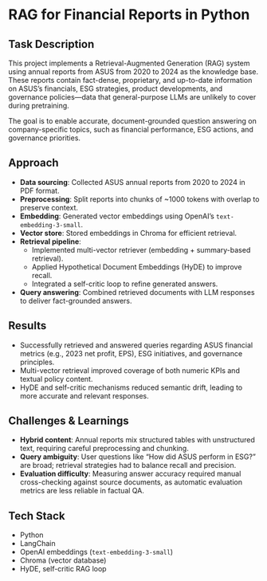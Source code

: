 # RAG for Financial Reports in Python

## Task Description
This project implements a Retrieval-Augmented Generation (RAG) system using annual reports from ASUS from 2020 to 2024 as the knowledge base. These reports contain fact-dense, proprietary, and up-to-date information on ASUS’s financials, ESG strategies, product developments, and governance policies—data that general-purpose LLMs are unlikely to cover during pretraining.  

The goal is to enable accurate, document-grounded question answering on company-specific topics, such as financial performance, ESG actions, and governance priorities.

## Approach
- **Data sourcing**: Collected ASUS annual reports from 2020 to 2024 in PDF format.  
- **Preprocessing**: Split reports into chunks of ~1000 tokens with overlap to preserve context.  
- **Embedding**: Generated vector embeddings using OpenAI’s `text-embedding-3-small`.  
- **Vector store**: Stored embeddings in Chroma for efficient retrieval.  
- **Retrieval pipeline**:  
  - Implemented multi-vector retriever (embedding + summary-based retrieval).  
  - Applied Hypothetical Document Embeddings (HyDE) to improve recall.  
  - Integrated a self-critic loop to refine generated answers.  
- **Query answering**: Combined retrieved documents with LLM responses to deliver fact-grounded answers.

## Results
- Successfully retrieved and answered queries regarding ASUS financial metrics (e.g., 2023 net profit, EPS), ESG initiatives, and governance principles.  
- Multi-vector retrieval improved coverage of both numeric KPIs and textual policy content.  
- HyDE and self-critic mechanisms reduced semantic drift, leading to more accurate and relevant responses.  

## Challenges & Learnings
- **Hybrid content**: Annual reports mix structured tables with unstructured text, requiring careful preprocessing and chunking.  
- **Query ambiguity**: User questions like “How did ASUS perform in ESG?” are broad; retrieval strategies had to balance recall and precision.  
- **Evaluation difficulty**: Measuring answer accuracy required manual cross-checking against source documents, as automatic evaluation metrics are less reliable in factual QA.  

## Tech Stack
- Python  
- LangChain  
- OpenAI embeddings (`text-embedding-3-small`)  
- Chroma (vector database)  
- HyDE, self-critic RAG loop  

